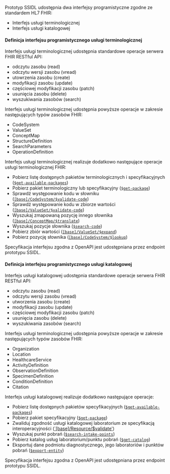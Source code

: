 Prototyp SSIDL udostępnia dwa interfejsy programistyczne zgodne ze standardem HL7 FHIR:
* Interfejs usługi terminologicznej
* Interfejs usługi katalogowej

#### Definicja interfejsu programistycznego usługi terminologicznej

Interfejs usługi terminologicznej udostępnia standardowe operacje serwera FHIR RESTful API:
* odczytu zasobu (read)
* odczytu wersji zasobu (vread)
* utowrzenia zasobu (create)
* modyfikacji zasobu (update)
* częściowej modyfikacji zasobu (patch)
* usunięcia zasobu (delete)
* wyszukiwania zasobów (search)

Interfejs usługi terminologicznej udostępnia powyższe operacje w zakresie następujących typów zasobów FHIR:
* CodeSystem
* ValueSet
* ConceptMap
* StructureDefinition
* SearchParameters
* OperationDefinition

Interfejs usługi terminologicznej realizuje dodatkowo następujące operacje usługi terminologicznej FHIR:
* Pobierz listę dostępnych pakietów terminologicznych i specyfikacyjnych ([`$get-available-packages`](OperationDefinition-SsidlGetAvailablePackages.html))
* Pobierz pakiet terminologiczny lub specyfikacyjny ([`$get-package`](OperationDefinition-SsidlGetPackage.html))
* Sprawdź występowanie kodu w słowniku ([`[base]/CodeSystem/$validate-code`](http://hl7.org/fhir/OperationDefinition/CodeSystem-validate-code))
* Sprawdź występowanie kodu w zbiorze wartości ([`[base]/ValueSet/$validate-code`](http://hl7.org/fhir/OperationDefinition/ValueSet-validate-code))
* Wyszukaj zmapowaną pozycję innego słownika ([`[base]/ConceptMap/$translate`](http://hl7.org/fhir/OperationDefinition/ConceptMap-translate))
* Wyszukaj pozycje słownika ([`$search-code`](OperationDefinition-SsidlSearchCode.html))
* Pobierz zbiór wartości ([`[base]/ValueSet/$expand`]( http://hl7.org/fhir/OperationDefinition/ValueSet-expand))
* Pobierz pozycję słownika ([`[base]/CodeSystem/$lookup`](http://hl7.org/fhir/OperationDefinition/CodeSystem-lookup))

Specyfikacja interfejsu zgodna z OpenAPI jest udostępniana przez endpoint prototypu SSIDL.

#### Definicja interfejsu programistycznego usługi katalogowej

Interfejs usługi katalogowej udostępnia standardowe operacje serwera FHIR RESTful API:
* odczytu zasobu (read)
* odczytu wersji zasobu (vread)
* utworzenia zasobu (create)
* modyfikacji zasobu (update)
* częściowej modyfikacji zasobu (patch)
* usunięcia zasobu (delete)
* wyszukiwania zasobów (search)

Interfejs usługi terminologicznej udostępnia powyższe operacje w zakresie następujących typów zasobów FHIR:
* Organization
* Location
* HealthcareService
* ActivityDefinition
* ObservationDefinition
* SpecimenDefinition
* ConditionDefinition
* Citation

Interfejs usługi katalogowej realizuje dodatkowo następujące operacje:
* Pobierz listę dostępnych pakietów specyfikacyjnych ([`$get-available-packages`](OperationDefinition-SsidlGetAvailablePackages.html))
* Pobierz pakiet specyfikacyjny ([`$get-package`](OperationDefinition-SsidlGetPackage.html))
* Zwaliduj zgodność usługi katalogowej laboratorium ze specyfikacją interoperacyjności ([`[base]/Resource/$validate']( http://hl7.org/fhir/OperationDefinition/Resource-validate))
* Wyszukaj punkt pobrań ([`$search-intake-points`](OperationDefinition-SsidlSearchIntakePoints.html))
* Pobierz katalog usług laboratorium/punktu pobrań ([`$get-catalog`](OperationDefinition-SsidlGetCatalog.html))
* Eksportuj dane podmiotu diagnostycznego, jego laboratoriów i punktów pobrań ([`$export-entity`](OperationDefinition-SsidlExportLab.html))

Specyfikacja interfejsu zgodna z OpenAPI jest udostępniana przez endpoint prototypu SSIDL.
